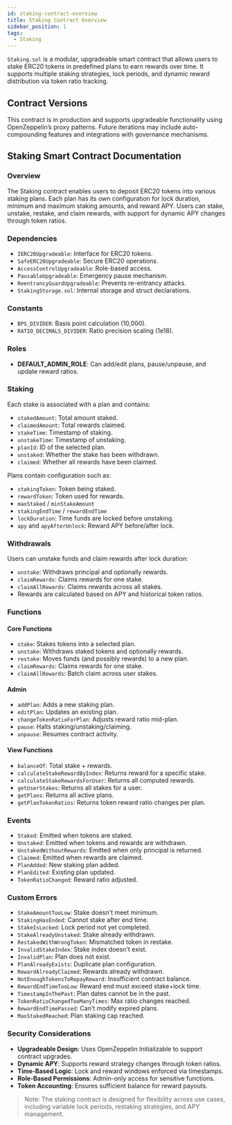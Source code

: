 ```yaml
---
id: staking-contract-overview
title: Staking Contract Overview
sidebar_position: 1
tags:
  - Staking
---
```


`Staking.sol` is a modular, upgradeable smart contract that allows users to stake ERC20 tokens in predefined plans to earn rewards over time. It supports multiple staking strategies, lock periods, and dynamic reward distribution via token ratio tracking.

## Contract Versions

This contract is in production and supports upgradeable functionality using OpenZeppelin’s proxy patterns. Future iterations may include auto-compounding features and integrations with governance mechanisms.

## Staking Smart Contract Documentation

### Overview

The Staking contract enables users to deposit ERC20 tokens into various staking plans. Each plan has its own configuration for lock duration, minimum and maximum staking amounts, and reward APY. Users can stake, unstake, restake, and claim rewards, with support for dynamic APY changes through token ratios.

### Dependencies

- `IERC20Upgradeable`: Interface for ERC20 tokens.
- `SafeERC20Upgradeable`: Secure ERC20 operations.
- `AccessControlUpgradeable`: Role-based access.
- `PausableUpgradeable`: Emergency pause mechanism.
- `ReentrancyGuardUpgradeable`: Prevents re-entrancy attacks.
- `StakingStorage.sol`: Internal storage and struct declarations.

### Constants

- `BPS_DIVIDER`: Basis point calculation (10,000).
- `RATIO_DECIMALS_DIVIDER`: Ratio precision scaling (1e18).

### Roles

- **DEFAULT_ADMIN_ROLE**: Can add/edit plans, pause/unpause, and update reward ratios.

### Staking

Each stake is associated with a plan and contains:

- `stakedAmount`: Total amount staked.
- `claimedAmount`: Total rewards claimed.
- `stakeTime`: Timestamp of staking.
- `unstakeTime`: Timestamp of unstaking.
- `planId`: ID of the selected plan.
- `unstaked`: Whether the stake has been withdrawn.
- `claimed`: Whether all rewards have been claimed.

Plans contain configuration such as:

- `stakingToken`: Token being staked.
- `rewardToken`: Token used for rewards.
- `maxStaked` / `minStakeAmount`
- `stakingEndTime` / `rewardEndTime`
- `lockDuration`: Time funds are locked before unstaking.
- `apy` and `apyAfterUnlock`: Reward APY before/after lock.

### Withdrawals

Users can unstake funds and claim rewards after lock duration:

- `unstake`: Withdraws principal and optionally rewards.
- `claimRewards`: Claims rewards for one stake.
- `claimAllRewards`: Claims rewards across all stakes.
- Rewards are calculated based on APY and historical token ratios.

### Functions

#### Core Functions

- `stake`: Stakes tokens into a selected plan.
- `unstake`: Withdraws staked tokens and optionally rewards.
- `restake`: Moves funds (and possibly rewards) to a new plan.
- `claimRewards`: Claims rewards for one stake.
- `claimAllRewards`: Batch claim across user stakes.

#### Admin

- `addPlan`: Adds a new staking plan.
- `editPlan`: Updates an existing plan.
- `changeTokenRatioForPlan`: Adjusts reward ratio mid-plan.
- `pause`: Halts staking/unstaking/claiming.
- `unpause`: Resumes contract activity.

#### View Functions

- `balanceOf`: Total stake + rewards.
- `calculateStakeRewardByIndex`: Returns reward for a specific stake.
- `calculateStakeRewardsForUser`: Returns all computed rewards.
- `getUserStakes`: Returns all stakes for a user.
- `getPlans`: Returns all active plans.
- `getPlanTokenRatios`: Returns token reward ratio changes per plan.

### Events

- `Staked`: Emitted when tokens are staked.
- `Unstaked`: Emitted when tokens and rewards are withdrawn.
- `UnstakedWithoutRewards`: Emitted when only principal is returned.
- `Claimed`: Emitted when rewards are claimed.
- `PlanAdded`: New staking plan added.
- `PlanEdited`: Existing plan updated.
- `TokenRatioChanged`: Reward ratio adjusted.

### Custom Errors

- `StakeAmountTooLow`: Stake doesn't meet minimum.
- `StakingHasEnded`: Cannot stake after end time.
- `StakeIsLocked`: Lock period not yet completed.
- `StakeAlreadyUnstaked`: Stake already withdrawn.
- `RestakedWithWrongToken`: Mismatched token in restake.
- `InvalidStakeIndex`: Stake index doesn't exist.
- `InvalidPlan`: Plan does not exist.
- `PlanAlreadyExists`: Duplicate plan configuration.
- `RewardAlreadyClaimed`: Rewards already withdrawn.
- `NotEnoughTokensToRepayReward`: Insufficient contract balance.
- `RewardEndTimeTooLow`: Reward end must exceed stake+lock time.
- `TimestampInThePast`: Plan dates cannot be in the past.
- `TokenRatioChangedTooManyTimes`: Max ratio changes reached.
- `RewardEndTimePassed`: Can't modify expired plans.
- `MaxStakedReached`: Plan staking cap reached.

### Security Considerations

- **Upgradeable Design**: Uses OpenZeppelin Initializable to support contract upgrades.
- **Dynamic APY**: Supports reward strategy changes through token ratios.
- **Time-Based Logic**: Lock and reward windows enforced via timestamps.
- **Role-Based Permissions**: Admin-only access for sensitive functions.
- **Token Accounting**: Ensures sufficient balance for reward payouts.

> Note: The staking contract is designed for flexibility across use cases, including variable lock periods, restaking strategies, and APY management.
